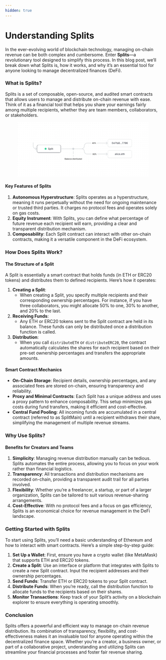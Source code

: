```yaml
---
hidden: true
---
```


# Understanding Splits

In the ever-evolving world of blockchain technology, managing on-chain revenue can be both complex and cumbersome. Enter **Splits**—a revolutionary tool designed to simplify this process. In this blog post, we’ll break down what Splits is, how it works, and why it’s an essential tool for anyone looking to manage decentralized finances (DeFi).

### What is Splits?

Splits is a set of composable, open-source, and audited smart contracts that allows users to manage and distribute on-chain revenue with ease. Think of it as a financial tool that helps you share your earnings fairly among multiple recipients, whether they are team members, collaborators, or stakeholders.

<figure><img src=".gitbook/assets/image (38).png" alt=""><figcaption></figcaption></figure>

#### Key Features of Splits

1. **Autonomous Hyperstructure**: Splits operates as a hyperstructure, meaning it runs perpetually without the need for ongoing maintenance or trusted third parties. It charges no protocol fees and operates solely on gas costs.
2. **Equity Instrument**: With Splits, you can define what percentage of future revenue each recipient will earn, providing a clear and transparent distribution mechanism.
3. **Composability**: Each Split contract can interact with other on-chain contracts, making it a versatile component in the DeFi ecosystem.

### How Does Splits Work?

#### The Structure of a Split

A Split is essentially a smart contract that holds funds (in ETH or ERC20 tokens) and distributes them to defined recipients. Here’s how it operates:

1. **Creating a Split**:
   * When creating a Split, you specify multiple recipients and their corresponding ownership percentages. For instance, if you have three collaborators, you might allocate 50% to one, 30% to another, and 20% to the last.
2. **Receiving Funds**:
   * Any ETH or ERC20 tokens sent to the Split contract are held in its balance. These funds can only be distributed once a distribution function is called.
3. **Distribution**:
   * When you call `distributeETH` or `distributeERC20`, the contract automatically calculates the shares for each recipient based on their pre-set ownership percentages and transfers the appropriate amounts.

#### Smart Contract Mechanics

* **On-Chain Storage**: Recipient details, ownership percentages, and any associated fees are stored on-chain, ensuring transparency and reliability.
* **Proxy and Minimal Contracts**: Each Split has a unique address and uses a proxy pattern to enhance composability. This setup minimizes gas costs during fund transfers, making it efficient and cost-effective.
* **Central Fund Pooling**: All incoming funds are accumulated in a central contract (referred to as SplitMain) until a recipient withdraws their share, simplifying the management of multiple revenue streams.

### Why Use Splits?

#### Benefits for Creators and Teams

1. **Simplicity**: Managing revenue distribution manually can be tedious. Splits automates the entire process, allowing you to focus on your work rather than financial logistics.
2. **Transparency**: All transactions and distribution mechanisms are recorded on-chain, providing a transparent audit trail for all parties involved.
3. **Flexibility**: Whether you’re a freelancer, a startup, or part of a larger organization, Splits can be tailored to suit various revenue-sharing arrangements.
4. **Cost-Effective**: With no protocol fees and a focus on gas efficiency, Splits is an economical choice for revenue management in the DeFi landscape.

### Getting Started with Splits

To start using Splits, you’ll need a basic understanding of Ethereum and how to interact with smart contracts. Here’s a simple step-by-step guide:

1. **Set Up a Wallet**: First, ensure you have a crypto wallet (like MetaMask) that supports ETH and ERC20 tokens.
2. **Create a Split**: Use an interface or platform that integrates with Splits to create a new Split contract. Input the recipient addresses and their ownership percentages.
3. **Send Funds**: Transfer ETH or ERC20 tokens to your Split contract.
4. **Distribute Funds**: When you’re ready, call the distribution function to allocate funds to the recipients based on their shares.
5. **Monitor Transactions**: Keep track of your Split’s activity on a blockchain explorer to ensure everything is operating smoothly.

### Conclusion

Splits offers a powerful and efficient way to manage on-chain revenue distribution. Its combination of transparency, flexibility, and cost-effectiveness makes it an invaluable tool for anyone operating within the decentralized finance space. Whether you’re a creator, a business owner, or part of a collaborative project, understanding and utilizing Splits can streamline your financial processes and foster fair revenue sharing.
